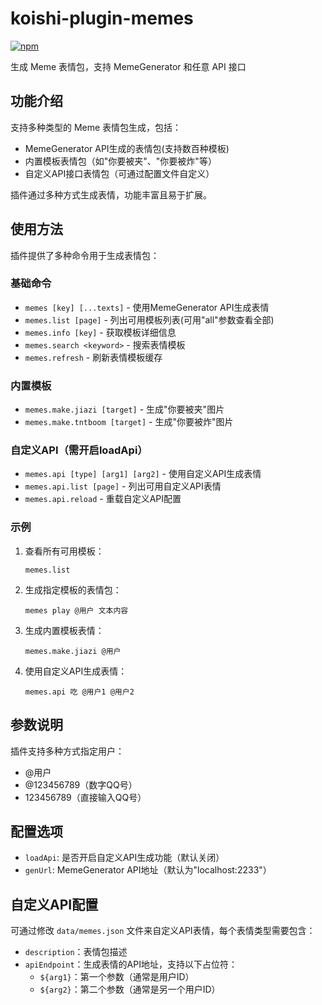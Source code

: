 # koishi-plugin-memes

[![npm](https://img.shields.io/npm/v/koishi-plugin-memes?style=flat-square)](https://www.npmjs.com/package/koishi-plugin-memes)

生成 Meme 表情包，支持 MemeGenerator 和任意 API 接口

## 功能介绍

支持多种类型的 Meme 表情包生成，包括：

- MemeGenerator API生成的表情包(支持数百种模板)
- 内置模板表情包（如"你要被夹"、"你要被炸"等）
- 自定义API接口表情包（可通过配置文件自定义）

插件通过多种方式生成表情，功能丰富且易于扩展。

## 使用方法

插件提供了多种命令用于生成表情包：

### 基础命令

- `memes [key] [...texts]` - 使用MemeGenerator API生成表情
- `memes.list [page]` - 列出可用模板列表(可用"all"参数查看全部)
- `memes.info [key]` - 获取模板详细信息
- `memes.search <keyword>` - 搜索表情模板
- `memes.refresh` - 刷新表情模板缓存

### 内置模板

- `memes.make.jiazi [target]` - 生成"你要被夹"图片
- `memes.make.tntboom [target]` - 生成"你要被炸"图片

### 自定义API（需开启loadApi）

- `memes.api [type] [arg1] [arg2]` - 使用自定义API生成表情
- `memes.api.list [page]` - 列出可用自定义API表情
- `memes.api.reload` - 重载自定义API配置

### 示例

1. 查看所有可用模板：

   ```text
   memes.list
   ```

2. 生成指定模板的表情包：

   ```text
   memes play @用户 文本内容
   ```

3. 生成内置模板表情：

   ```text
   memes.make.jiazi @用户
   ```

4. 使用自定义API生成表情：

   ```text
   memes.api 吃 @用户1 @用户2
   ```

## 参数说明

插件支持多种方式指定用户：

- @用户
- @123456789（数字QQ号）
- 123456789（直接输入QQ号）

## 配置选项

- `loadApi`: 是否开启自定义API生成功能（默认关闭）
- `genUrl`: MemeGenerator API地址（默认为"localhost:2233"）

## 自定义API配置

可通过修改 `data/memes.json` 文件来自定义API表情，每个表情类型需要包含：

- `description`：表情包描述
- `apiEndpoint`：生成表情的API地址，支持以下占位符：
  - `${arg1}`：第一个参数（通常是用户ID）
  - `${arg2}`：第二个参数（通常是另一个用户ID）
